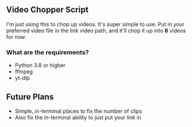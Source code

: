 ## Video Chopper Script

I'm just using this to chop up videos. It's super simple to use. Put in your preferred video file in the link video path, and it'll chop it up into **8** videos for now

### What are the requirements?
- Python 3.8 or higher
- ffmpeg
- yt-dlp

## Future Plans
- Simple, in-terminal places to fix the number of clips
- Also fix the in-terminal ability to just put your link in